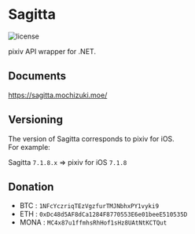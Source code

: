 # Sagitta
![license](https://img.shields.io/github/license/mika-f/Sagitta.svg?style=flat-square)


pixiv API wrapper for .NET.  

## Documents

https://sagitta.mochizuki.moe/


## Versioning

The version of Sagitta corresponds to pixiv for iOS.  
For example:

Sagitta `7.1.8.x` => pixiv for iOS `7.1.8`


## Donation

* BTC : `1NFcYczriqTEzVgzfurTMJNbhxPY1vyki9`
* ETH : `0xDc48d5AF8dCa1284F8770553E6e01beeE510535D`
* MONA : `MC4x87u1ffmhsRhHof1sHz8UAtNtKCTQut`

